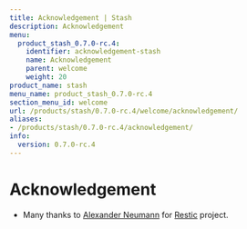 ```yaml
---
title: Acknowledgement | Stash
description: Acknowledgement
menu:
  product_stash_0.7.0-rc.4:
    identifier: acknowledgement-stash
    name: Acknowledgement
    parent: welcome
    weight: 20
product_name: stash
menu_name: product_stash_0.7.0-rc.4
section_menu_id: welcome
url: /products/stash/0.7.0-rc.4/welcome/acknowledgement/
aliases:
- /products/stash/0.7.0-rc.4/acknowledgement/
info:
  version: 0.7.0-rc.4
---
```


# Acknowledgement
 - Many thanks to [Alexander Neumann](https://github.com/fd0) for [Restic](https://restic.net) project.
